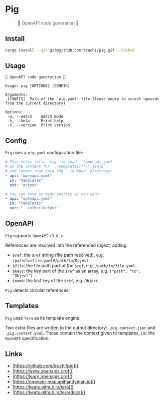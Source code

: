 # Pig

> 🦀 OpenAPI code generation 🐷

## Install

```sh
cargo install --git git@github.com:truchi/pig.git --locked
```

## Usage

 ```text
🦀 OpenAPI code generation 🐷

Usage: pig [OPTIONS] [CONFIG]

Arguments:
  [CONFIG]  Path of the `pig.yaml` file (leave empty to search upwards from the current directory)

Options:
  -w, --watch    Watch mode
  -h, --help     Print help
  -V, --version  Print version
 ```

## Config

`Pig` uses a `pig.yaml` configuration file:

```yaml
# This entry tells `pig` to load `./openapi.yaml`
# as the context for `./templates/**/*.jinja`
# and render that into the `./output` directory:
- api: "openapi.yaml"
  in: "templates"
  out: "output"

# You can have as many entries as you want:
- api: "openapi.yaml"
  in: "templates"
  out: "../other/output"
```

## OpenAPI

`Pig` supports `OpenAPI` `v3.0.x`.

References are resolved into the referenced object, adding:
- `$ref`: the `$ref` string (file path resolved), e.g. `/path/to/file.yaml#/path/to/Object`
- `$file`: the file path part of the `$ref`, e.g. `/path/to/file.yaml`
- `$keys`: the key part of the `$ref` as an array, e.g. `["path", "to", "Object"]`
- `$name`: the last key of the `$ref`, e.g. `Object`

`Pig` detects circular references.

## Templates

`Pig` uses `Tera` as its template engine.

Two extra files are written to the output directory: `.pig.context.json` and `.pig.context.yaml`. Those contain the context given to templates, i.e. the `OpenAPI` specification.

## Links
- [https://github.com/truchi/pig]()
- [https://www.openapis.org]()
- [https://learn.openapis.org]()
- [https://openapi-map.apihandyman.io]()
- [https://keats.github.io/tera]()
- [https://keats.github.io/tera/docs]()
